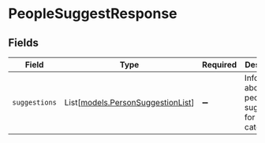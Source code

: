 # PeopleSuggestResponse


## Fields

| Field                                                                  | Type                                                                   | Required                                                               | Description                                                            |
| ---------------------------------------------------------------------- | ---------------------------------------------------------------------- | ---------------------------------------------------------------------- | ---------------------------------------------------------------------- |
| `suggestions`                                                          | List[[models.PersonSuggestionList](../models/personsuggestionlist.md)] | :heavy_minus_sign:                                                     | Information about people suggestions for asked categories.             |